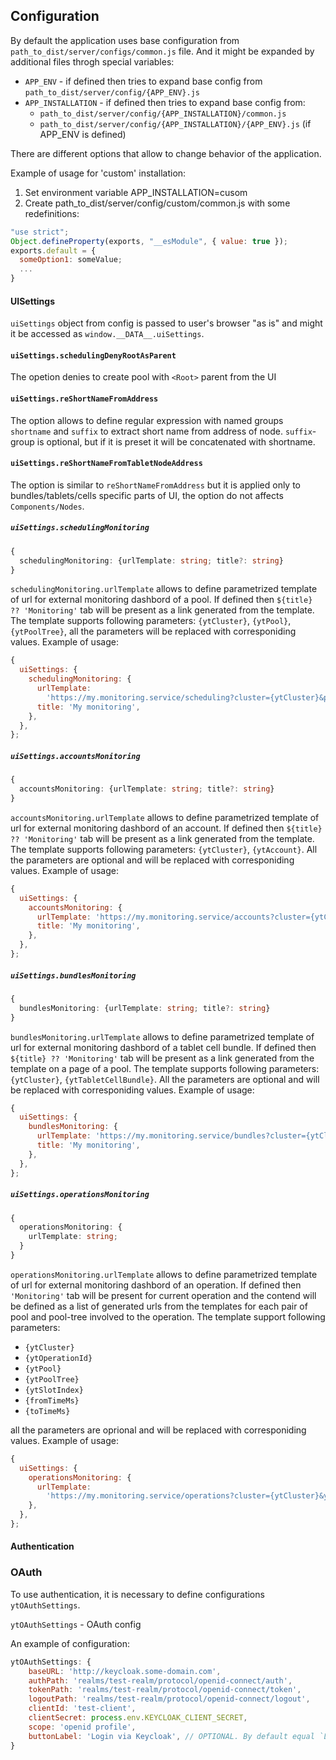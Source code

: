 ## Configuration

By default the application uses base configuration from `path_to_dist/server/configs/common.js` file. And it might be expanded by additional files throgh special variables:

- `APP_ENV` - if defined then tries to expand base config from `path_to_dist/server/config/{APP_ENV}.js`
- `APP_INSTALLATION` - if defined then tries to expand base config from:
  - `path_to_dist/server/config/{APP_INSTALLATION}/common.js`
  - `path_to_dist/server/config/{APP_INSTALLATION}/{APP_ENV}.js` (if APP_ENV is defined)

There are different options that allow to change behavior of the application.

Example of usage for 'custom' installation:

1. Set environment variable APP_INSTALLATION=cusom
2. Create path_to_dist/server/config/custom/common.js with some redefinitions:

```js
"use strict";
Object.defineProperty(exports, "__esModule", { value: true });
exports.default = {
  someOption1: someValue;
  ...
}
```

#### UISettings

`uiSettings` object from config is passed to user's browser "as is" and might it be accessed as `window.__DATA__.uiSettings`.

#### `uiSettings.schedulingDenyRootAsParent`

The opetion denies to create pool with `<Root>` parent from the UI

#### `uiSettings.reShortNameFromAddress`

The option allows to define regular expression with named groups `shortname` and `suffix` to extract short name from address of node. `suffix`-group is optional, but if it is preset it will be concatenated with shortname.

#### `uiSettings.reShortNameFromTabletNodeAddress`

The option is similar to `reShortNameFromAddress` but it is applied only to bundles/tablets/cells specific parts of UI, the option do not affects `Components/Nodes`.

##### `uiSettings.schedulingMonitoring`

```ts
{
  schedulingMonitoring: {urlTemplate: string; title?: string}
}
```

`schedulingMonitoring.urlTemplate` allows to define parametrized template of url for external monitoring dashbord of a pool.
If defined then `${title} ?? 'Monitoring'` tab will be present as a link generated from the template.
The template supports following parameters: `{ytCluster}`, `{ytPool}`, `{ytPoolTree}`, all the parameters will be replaced with corresponiding values.
Example of usage:

```js
{
  uiSettings: {
    schedulingMonitoring: {
      urlTemplate:
        'https://my.monitoring.service/scheduling?cluster={ytCluster}&pool={ytPool}&tree={ytPoolTree}',
      title: 'My monitoring',
    },
  },
};
```

##### `uiSettings.accountsMonitoring`

```ts
{
  accountsMonitoring: {urlTemplate: string; title?: string}
}
```

`accountsMonitoring.urlTemplate` allows to define parametrized template of url for external monitoring dashbord of an account.
If defined then `${title} ?? 'Monitoring'` tab will be present as a link generated from the template.
The template supports following parameters: `{ytCluster}`, `{ytAccount}`. All the parameters are optional and will be replaced with corresponiding values.
Example of usage:

```js
{
  uiSettings: {
    accountsMonitoring: {
      urlTemplate: 'https://my.monitoring.service/accounts?cluster={ytCluster}&account={ytAccount}',
      title: 'My monitoring',
    },
  },
};
```

##### `uiSettings.bundlesMonitoring`

```ts
{
  bundlesMonitoring: {urlTemplate: string; title?: string}
}
```

`bundlesMonitoring.urlTemplate` allows to define parametrized template of url for external monitoring dashbord of a tablet cell bundle.
If defined then `${title} ?? 'Monitoring'` tab will be present as a link generated from the template on a page of a pool.
The template supports following parameters: `{ytCluster}`, `{ytTabletCellBundle}`. All the parameters are optional and will be replaced with corresponiding values.
Example of usage:

```js
{
  uiSettings: {
    bundlesMonitoring: {
      urlTemplate: 'https://my.monitoring.service/bundles?cluster={ytCluster}&bundle={ytTabletCellBundle}',
      title: 'My monitoring',
    },
  },
};
```

##### `uiSettings.operationsMonitoring`

```ts
{
  operationsMonitoring: {
    urlTemplate: string;
  }
}
```

`operationsMonitoring.urlTemplate` allows to define parametrized template of url for external monitoring dashbord of an operation.
If defined then `'Monitoring'` tab will be present for current operation and the contend will be defined as a list
of generated urls from the templates for each pair of pool and pool-tree involved to the operation.
The template support following parameters:

- `{ytCluster}`
- `{ytOperationId}`
- `{ytPool}`
- `{ytPoolTree}`
- `{ytSlotIndex}`
- `{fromTimeMs}`
- `{toTimeMs}`

all the parameters are oprional and will be replaced with corresponiding values.
Example of usage:

```js
{
  uiSettings: {
    operationsMonitoring: {
      urlTemplate:
        'https://my.monitoring.service/operations?cluster={ytCluster}&ytOperationId={ytOperationId}&pool={ytPool}&poolTree={ytPoolTree}&from={fromTimeMs}&to={toTimeMs}',
    },
  },
};
```

#### Authentication

### OAuth

To use authentication, it is necessary to define configurations `ytOAuthSettings`.

`ytOAuthSettings` - OAuth config

An example of configuration:

```js
ytOAuthSettings: {
    baseURL: 'http://keycloak.some-domain.com',
    authPath: 'realms/test-realm/protocol/openid-connect/auth',
    tokenPath: 'realms/test-realm/protocol/openid-connect/token',
    logoutPath: 'realms/test-realm/protocol/openid-connect/logout',
    clientId: 'test-client',
    clientSecret: process.env.KEYCLOAK_CLIENT_SECRET,
    scope: 'openid profile',
    buttonLabel: 'Login via Keycloak', // OPTIONAL. By default equal `Login via SSO`
}
```
